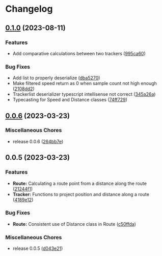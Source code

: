 # Changelog

## [0.1.0](https://github.com/florisporro/trackerlib/compare/v0.0.6...v0.1.0) (2023-08-11)


### Features

* Add comparative calculations between two trackers ([995ca60](https://github.com/florisporro/trackerlib/commit/995ca6097c96b900a0a21f68da061f1e726ee724))


### Bug Fixes

* Add list to properly deserialize ([dba5270](https://github.com/florisporro/trackerlib/commit/dba5270e0ce3f978824821f722519b33540160c5))
* Make filtered speed return as 0 when sample count not high enough ([2108dd2](https://github.com/florisporro/trackerlib/commit/2108dd26c30d2400d185c56ec3780ff7d9ed19ea))
* Trackerlist deserializer typescript intellisense not correct ([345a26a](https://github.com/florisporro/trackerlib/commit/345a26adcff9c70c7502199c341d22b7d11347a9))
* Typecasting for Speed and Distance classes ([74ff729](https://github.com/florisporro/trackerlib/commit/74ff72951f2f8c3d10b0856974de00c7d9294d6c))

## [0.0.6](https://github.com/florisporro/trackerlib/compare/v0.0.5...v0.0.6) (2023-03-23)


### Miscellaneous Chores

* release 0.0.6 ([264bb7e](https://github.com/florisporro/trackerlib/commit/264bb7ee373f019905a073cd90dbb73090fe3706))

## 0.0.5 (2023-03-23)


### Features

* **Route:** Calculating a route point from a distance along the route ([21244f1](https://github.com/florisporro/trackerlib/commit/21244f14048323441c469c2515d5da7a04d53bab))
* **Tracker:** Functions to project position and distance along a route ([4189e12](https://github.com/florisporro/trackerlib/commit/4189e12ff91a1d5650d23209d8ca64c4529058d3))


### Bug Fixes

* **Route:** Consistent use of Distance class in Route ([c50ffda](https://github.com/florisporro/trackerlib/commit/c50ffdaf7f4e9c18cf1af883c54c3bdf75835799))


### Miscellaneous Chores

* release 0.0.5 ([d043e21](https://github.com/florisporro/trackerlib/commit/d043e21eb80d46e89ca88145fada7ee13ed6a3b5))
